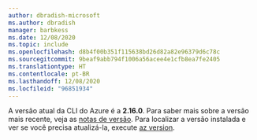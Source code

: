 ```yaml
---
author: dbradish-microsoft
ms.author: dbradish
manager: barbkess
ms.date: 12/08/2020
ms.topic: include
ms.openlocfilehash: d8b4f00b351f115638bd26d82a82e96379d6c78c
ms.sourcegitcommit: 9beaf9abb794f1006a56acee4e1cfb8ea7fe2405
ms.translationtype: HT
ms.contentlocale: pt-BR
ms.lasthandoff: 12/08/2020
ms.locfileid: "96851934"
---
```

A versão atual da CLI do Azure é a __2.16.0__. Para saber mais sobre a versão mais recente, veja as [notas de versão](../release-notes-azure-cli.md). Para localizar a versão instalada e ver se você precisa atualizá-la, execute [az version](/cli/azure/reference-index#az_version).

